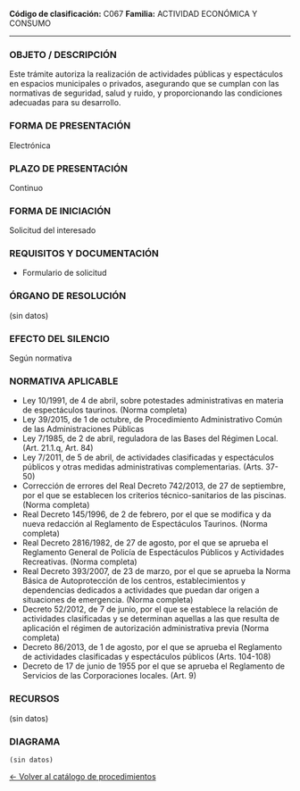 
**Código de clasificación:** C067
**Familia:** ACTIVIDAD ECONÓMICA Y CONSUMO

---

### OBJETO / DESCRIPCIÓN

Este trámite autoriza la realización de actividades públicas y espectáculos en espacios municipales o privados, asegurando que se cumplan con las normativas de seguridad, salud y ruido, y proporcionando las condiciones adecuadas para su desarrollo.

### FORMA DE PRESENTACIÓN

Electrónica

### PLAZO DE PRESENTACIÓN

Continuo

### FORMA DE INICIACIÓN

Solicitud del interesado

### REQUISITOS Y DOCUMENTACIÓN

- Formulario de solicitud

### ÓRGANO DE RESOLUCIÓN

(sin datos)

### EFECTO DEL SILENCIO

Según normativa

### NORMATIVA APLICABLE

- Ley 10/1991, de 4 de abril, sobre potestades administrativas en materia de espectáculos taurinos. (Norma completa)
- Ley 39/2015, de 1 de octubre, de Procedimiento Administrativo Común de las Administraciones Públicas 
- Ley 7/1985, de 2 de abril, reguladora de las Bases del Régimen Local. (Art. 21.1.q, Art. 84)
- Ley 7/2011, de 5 de abril, de actividades clasificadas y espectáculos públicos y otras medidas administrativas complementarias. (Arts. 37-50)
- Corrección de errores del Real Decreto 742/2013, de 27 de septiembre, por el que se establecen los criterios técnico-sanitarios de las piscinas. (Norma completa)
- Real Decreto 145/1996, de 2 de febrero, por el que se modifica y da nueva redacción al Reglamento de Espectáculos Taurinos. (Norma completa)
- Real Decreto 2816/1982, de 27 de agosto, por el que se aprueba el Reglamento General de Policía de Espectáculos Públicos y Actividades Recreativas. (Norma completa)
- Real Decreto 393/2007, de 23 de marzo, por el que se aprueba la Norma Básica de Autoprotección de los centros, establecimientos y dependencias dedicados a actividades que puedan dar origen a situaciones de emergencia. (Norma completa)
- Decreto 52/2012, de 7 de junio, por el que se establece la relación de actividades clasificadas y se determinan aquellas a las que resulta de aplicación el régimen de autorización administrativa previa (Norma completa)
- Decreto 86/2013, de 1 de agosto, por el que se aprueba el Reglamento de actividades clasificadas y espectáculos públicos (Arts. 104-108)
- Decreto de 17 de junio de 1955 por el que se aprueba el Reglamento de Servicios de las Corporaciones locales. (Art. 9)

### RECURSOS

(sin datos)

### DIAGRAMA

```mermaid
(sin datos)
```

[← Volver al catálogo de procedimientos](../buscador.md)